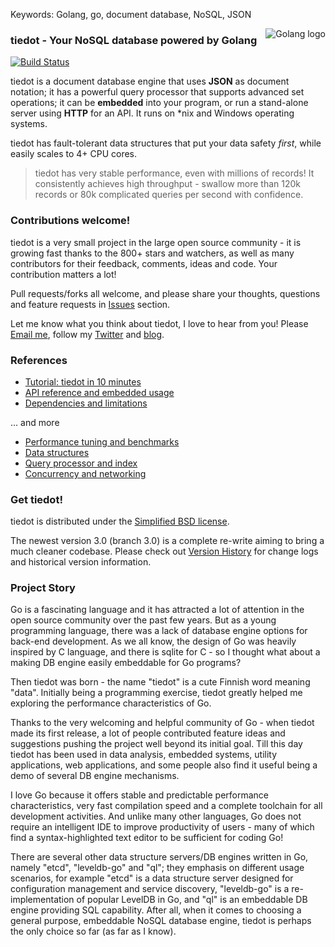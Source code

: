 Keywords: Golang, go, document database, NoSQL, JSON

<img src="http://golang.org/doc/gopher/frontpage.png" alt="Golang logo" align="right"/>

### tiedot - Your NoSQL database powered by Golang

[![Build Status](https://travis-ci.org/HouzuoGuo/tiedot.svg?branch=master)](https://travis-ci.org/HouzuoGuo/tiedot)

tiedot is a document database engine that uses __JSON__ as document notation; it has a powerful query processor that supports advanced set operations; it can be __embedded__ into your program, or run a stand-alone server using __HTTP__ for an API. It runs on *nix and Windows operating systems.

tiedot has fault-tolerant data structures that put your data safety *first*, while easily scales to 4+ CPU cores.

> tiedot has very stable performance, even with millions of records! It consistently achieves high throughput - swallow more than 120k records or 80k complicated queries per second with confidence.

### Contributions welcome!

tiedot is a very small project in the large open source community - it is growing fast thanks to the 800+ stars and watchers, as well as many contributors for their feedback, comments, ideas and code. Your contribution matters a lot!

Pull requests/forks all welcome, and please share your thoughts, questions and feature requests in [Issues] section.

Let me know what you think about tiedot, I love to hear from you! Please [Email me], follow my [Twitter] and [blog].

### References

- [Tutorial: tiedot in 10 minutes]
- [API reference and embedded usage]
- [Dependencies and limitations]

... and more

- [Performance tuning and benchmarks]
- [Data structures]
- [Query processor and index]
- [Concurrency and networking]

### Get tiedot!

tiedot is distributed under the [Simplified BSD license][Contributors and License].

The newest version 3.0 (branch 3.0) is a complete re-write aiming to bring a much cleaner codebase. Please check out [Version History] for change logs and historical version information.

### Project Story

Go is a fascinating language and it has attracted a lot of attention in the open source community over the past few years. But as a young programming language, there was a lack of database engine options for back-end development. As we all know, the design of Go was heavily inspired by C language, and there is sqlite for C - so I thought what about a making DB engine easily embeddable for Go programs?

Then tiedot was born - the name "tiedot" is a cute Finnish word meaning "data". Initially being a programming exercise, tiedot greatly helped me exploring the performance characteristics of Go.

Thanks to the very welcoming and helpful community of Go - when tiedot made its first release, a lot of people contributed feature ideas and suggestions pushing the project well beyond its initial goal. Till this day tiedot has been used in data analysis, embedded systems, utility applications, web applications, and some people also find it useful being a demo of several DB engine mechanisms.

I love Go because it offers stable and predictable performance characteristics, very fast compilation speed and a complete toolchain for all development activities. And unlike many other languages, Go does not require an intelligent IDE to improve productivity of users - many of which find a syntax-highlighted text editor to be sufficient for coding Go!

There are several other data structure servers/DB engines written in Go, namely "etcd", "leveldb-go" and "ql"; they emphasis on different usage scenarios, for example "etcd" is a data structure server designed for configuration management and service discovery, "leveldb-go" is a re-implementation of popular LevelDB in Go, and "ql" is an embeddable DB engine providing SQL capability. After all, when it comes to choosing a general purpose, embeddable NoSQL database engine, tiedot is perhaps the only choice so far (as far as I know).

[Tutorial: tiedot in 10 minutes]: https://github.com/HouzuoGuo/tiedot/wiki/Tutorial
[API reference and embedded usage]: https://github.com/HouzuoGuo/tiedot/wiki/API-reference-and-embedded-usage
[Version History]: https://github.com/HouzuoGuo/tiedot/wiki/Version-History
[Data structures]: https://github.com/HouzuoGuo/tiedot/wiki/Data-structures
[Query processor and index]: https://github.com/HouzuoGuo/tiedot/wiki/Query-processor-and-index
[Concurrency and networking]: https://github.com/HouzuoGuo/tiedot/wiki/Concurrency-and-networking
[Performance tuning and benchmarks]: https://github.com/HouzuoGuo/tiedot/wiki/Performance-tuning-and-benchmarks
[Dependencies and limitations]: https://github.com/HouzuoGuo/tiedot/wiki/Dependencies-and-limitations
[Email me]: mailto:guohouzuo@gmail.com
[Twitter]: https://twitter.com/hzguo
[blog]: http://allstarnix.blogspot.com.au
[Issues]: https://github.com/HouzuoGuo/tiedot/issues
[Contributors and License]: https://github.com/HouzuoGuo/tiedot/wiki/Contributors-and-License
